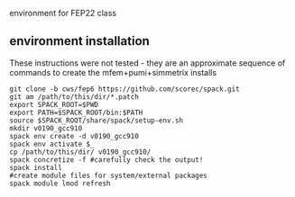 environment for FEP22 class

## environment installation

These instructions were not tested - they are an approximate sequence of
commands to create the mfem+pumi+simmetrix installs

```
git clone -b cws/fep6 https://github.com/scorec/spack.git
git am /path/to/this/dir/*.patch
export SPACK_ROOT=$PWD
export PATH=$SPACK_ROOT/bin:$PATH
source $SPACK_ROOT/share/spack/setup-env.sh
mkdir v0190_gcc910
spack env create -d v0190_gcc910
spack env activate $_
cp /path/to/this/dir/ v0190_gcc910/
spack concretize -f #carefully check the output!
spack install
#create module files for system/external packages
spack module lmod refresh
```

